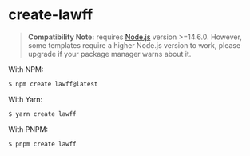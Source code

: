 # create-lawff

> **Compatibility Note:**
> requires [Node.js](https://nodejs.org/en/) version >=14.6.0. However, some templates require a higher Node.js version to work, please upgrade if your package manager warns about it.

With NPM:

```bash
$ npm create lawff@latest
```

With Yarn:

```bash
$ yarn create lawff
```

With PNPM:

```bash
$ pnpm create lawff
```


